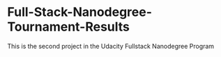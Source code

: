 # Full-Stack-Nanodegree-Tournament-Results
This is the second project in the Udacity Fullstack Nanodegree Program 
